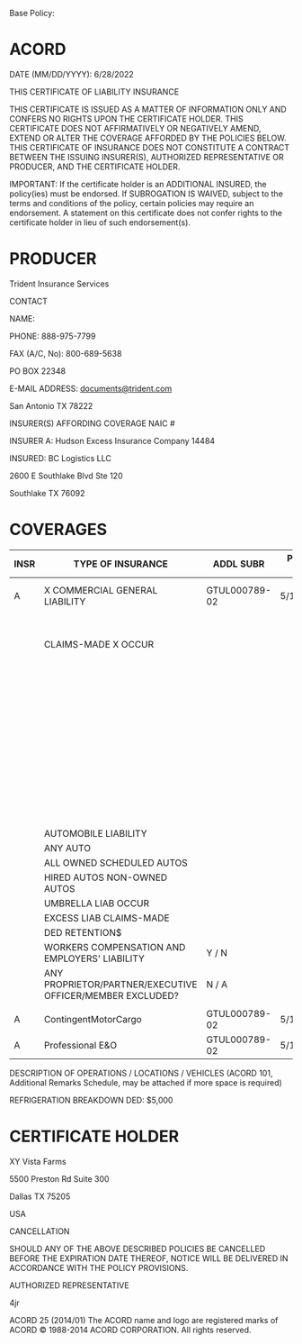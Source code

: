 Base Policy:
# ACORD

DATE (MM/DD/YYYY): 6/28/2022

THIS CERTIFICATE OF LIABILITY INSURANCE

THIS CERTIFICATE IS ISSUED AS A MATTER OF INFORMATION ONLY AND CONFERS NO RIGHTS UPON THE CERTIFICATE HOLDER. THIS CERTIFICATE DOES NOT AFFIRMATIVELY OR NEGATIVELY AMEND, EXTEND OR ALTER THE COVERAGE AFFORDED BY THE POLICIES BELOW. THIS CERTIFICATE OF INSURANCE DOES NOT CONSTITUTE A CONTRACT BETWEEN THE ISSUING INSURER(S), AUTHORIZED REPRESENTATIVE OR PRODUCER, AND THE CERTIFICATE HOLDER.

IMPORTANT: If the certificate holder is an ADDITIONAL INSURED, the policy(ies) must be endorsed. If SUBROGATION IS WAIVED, subject to the terms and conditions of the policy, certain policies may require an endorsement. A statement on this certificate does not confer rights to the certificate holder in lieu of such endorsement(s).

# PRODUCER

Trident Insurance Services

CONTACT

NAME:

PHONE: 888-975-7799

FAX (A/C, No): 800-689-5638

PO BOX 22348

E-MAIL ADDRESS: documents@trident.com

San Antonio TX 78222

INSURER(S) AFFORDING COVERAGE NAIC #

INSURER A: Hudson Excess Insurance Company 14484

INSURED: BC Logistics LLC

2600 E Southlake Blvd Ste 120

Southlake TX 76092

# COVERAGES

|INSR|TYPE OF INSURANCE|ADDL SUBR|POLICY EFF|POLICY EXP|LIMITS|
|---|---|---|---|---|---|
|A|X COMMERCIAL GENERAL LIABILITY|GTUL000789-02|5/10/2022|5/10/2023|EACH OCCURRENCE: $1,500,000|
| |CLAIMS-MADE X OCCUR| | | |DAMAGE TO RENTED PREMISES (Ea occurrence): $150,000|
| | | | | |MED EXP (Any one person): $10,000|
| | | | | |PERSONAL & ADV INJURY: $1,500,000|
| | | | | |GENERAL AGGREGATE: $3,000,000|
| | | | | |PRODUCTS - COMP/OP AGG: Included|
| | | | | | |
| |AUTOMOBILE LIABILITY| | | | |
| |ANY AUTO| | | | |
| |ALL OWNED SCHEDULED AUTOS| | | | |
| |HIRED AUTOS NON-OWNED AUTOS| | | | |
| |UMBRELLA LIAB OCCUR| | | | |
| |EXCESS LIAB CLAIMS-MADE| | | | |
| |DED RETENTION$| | | | |
| |WORKERS COMPENSATION AND EMPLOYERS' LIABILITY|Y / N| | | |
| |ANY PROPRIETOR/PARTNER/EXECUTIVE OFFICER/MEMBER EXCLUDED?|N / A| | | |
| | | | | | |
|A|ContingentMotorCargo|GTUL000789-02|5/10/2022|5/10/2023|DED: $5,000 500,000|
|A|Professional E&O|GTUL000789-02|5/10/2022|5/10/2023|DED: $5,000 200,000|

DESCRIPTION OF OPERATIONS / LOCATIONS / VEHICLES (ACORD 101, Additional Remarks Schedule, may be attached if more space is required)

REFRIGERATION BREAKDOWN DED: $5,000

# CERTIFICATE HOLDER

XY Vista Farms

5500 Preston Rd Suite 300

Dallas TX 75205

USA

CANCELLATION

SHOULD ANY OF THE ABOVE DESCRIBED POLICIES BE CANCELLED BEFORE THE EXPIRATION DATE THEREOF, NOTICE WILL BE DELIVERED IN ACCORDANCE WITH THE POLICY PROVISIONS.

AUTHORIZED REPRESENTATIVE

4jr

ACORD 25 (2014/01) The ACORD name and logo are registered marks of ACORD © 1988-2014 ACORD CORPORATION. All rights reserved.
